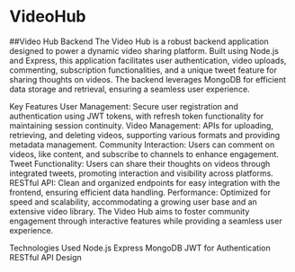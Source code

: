 # VideoHub

##Video Hub Backend
The Video Hub is a robust backend application designed to power a dynamic video sharing platform. Built using Node.js and Express, this application facilitates user authentication, video uploads, commenting, subscription functionalities, and a unique tweet feature for sharing thoughts on videos. The backend leverages MongoDB for efficient data storage and retrieval, ensuring a seamless user experience.

Key Features
User Management: Secure user registration and authentication using JWT tokens, with refresh token functionality for maintaining session continuity.
Video Management: APIs for uploading, retrieving, and deleting videos, supporting various formats and providing metadata management.
Community Interaction: Users can comment on videos, like content, and subscribe to channels to enhance engagement.
Tweet Functionality: Users can share their thoughts on videos through integrated tweets, promoting interaction and visibility across platforms.
RESTful API: Clean and organized endpoints for easy integration with the frontend, ensuring efficient data handling.
Performance: Optimized for speed and scalability, accommodating a growing user base and an extensive video library.
The Video Hub aims to foster community engagement through interactive features while providing a seamless user experience.

Technologies Used
Node.js
Express
MongoDB
JWT for Authentication
RESTful API Design

